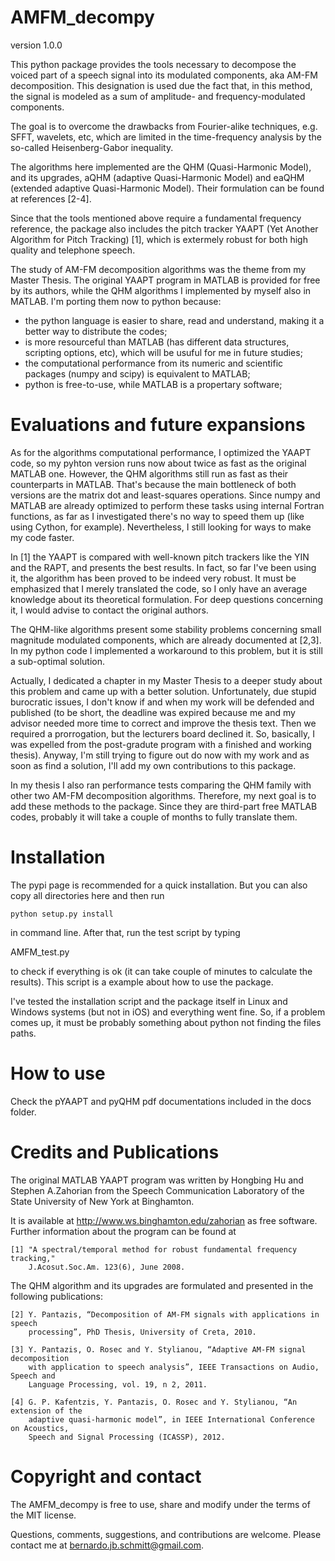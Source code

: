 AMFM_decompy
=============

version 1.0.0

This python package provides the tools necessary to decompose the voiced part of a speech signal into its modulated components, aka AM-FM decomposition. This designation is used due the fact that, in this method, the signal is modeled as a sum of amplitude- and frequency-modulated components. 

The goal is to overcome the drawbacks from Fourier-alike techniques, e.g. SFFT, wavelets, etc, which are limited in the time-frequency analysis by the so-called Heisenberg-Gabor inequality.

The algorithms here implemented are the QHM (Quasi-Harmonic Model), and its upgrades, aQHM (adaptive Quasi-Harmonic Model) and eaQHM (extended adaptive Quasi-Harmonic Model). Their formulation can be found at references [2-4].

Since that the tools mentioned above require a fundamental frequency reference, the package also includes the pitch tracker YAAPT (Yet Another Algorithm for Pitch Tracking) [1], which is extermely robust for both high quality and telephone speech. 

The study of AM-FM decomposition algorithms was the theme from my Master Thesis. The original YAAPT program in MATLAB is provided for free by its authors, while the QHM algorithms I implemented by myself also in MATLAB. I'm porting them now to python because:

* the python language is easier to share, read and understand, making it a better way to distribute the codes;
* is more resourceful than MATLAB (has different data structures, scripting options, etc), which will be usuful for me in future studies;
* the computational performance from its numeric and scientific packages (numpy and scipy) is equivalent to MATLAB;
* python is free-to-use, while MATLAB is a propertary software;

Evaluations and future expansions
=============

As for the algorithms computational performance, I optimized the YAAPT code, so my pyhton version runs now about twice as fast as the original MATLAB one. However, the QHM algorithms still run as fast as their counterparts in MATLAB. That's because the main bottleneck of both versions are the matrix dot and least-squares operations. Since numpy and MATLAB are already optimized to perform these tasks using internal Fortran functions, as far as I investigated there's no way to speed them up (like using Cython, for example). Nevertheless, I still looking for ways to make my code faster.

In [1] the YAAPT is compared with well-known pitch trackers like the YIN and the RAPT, and presents the best results. In fact, so far I've been using it, the algorithm has been proved to be indeed very robust. It must be emphasized that I merely translated the code, so I only have an average knowledge about its theoretical formulation. For deep questions concerning it, I would advise to contact the original authors.

The QHM-like algorithms present some stability problems concerning small magnitude modulated components, which are already documented at [2,3]. In my python code I implemented a workaround to this problem, but it is still a sub-optimal solution. 

Actually, I dedicated a chapter in my Master Thesis to a deeper study about this problem and came up with a better solution. Unfortunately, due stupid burocratic issues, I don't know if and when my work will be defended and published (to be short, the deadline was expired because me and my advisor needed more time to correct and improve the thesis text. Then we required a prorrogation, but the lecturers board declined it. So, basically, I was expelled from the post-gradute program with a finished and working thesis). Anyway, I'm still trying to figure out do now with my work and as soon as find a solution, I'll add my own contributions to this package.

In my thesis I also ran performance tests comparing the QHM family with other two AM-FM decomposition algorithms. Therefore, my next goal is to add these methods to the package. Since they are third-part free MATLAB codes, probably it will take a couple of months to fully translate them.

Installation
=============

The pypi page is recommended for a quick installation. But you can also copy all directories here and then run 

```python setup.py install```

in command line. After that, run the test script by typing 

AMFM_test.py

to check if everything is ok (it can take couple of minutes to calculate the results). This script is a example about how to use the package.

I've tested the installation script and the package itself in Linux and Windows systems (but not in iOS) and everything went fine. So, if a problem comes up, it must be probably something about python not finding the files paths.

How to use
=============

Check the pYAAPT and pyQHM pdf documentations included in the docs folder.

Credits and Publications
=============

The original MATLAB YAAPT program was written by Hongbing Hu and Stephen A.Zahorian from the Speech Communication Laboratory of the State University of New York at Binghamton. 

It is available at http://www.ws.binghamton.edu/zahorian as free software. Further information about the program can be found at

    [1] "A spectral/temporal method for robust fundamental frequency tracking," 
        J.Acosut.Soc.Am. 123(6), June 2008.

The QHM algorithm and its upgrades are formulated and presented in the following publications:

    [2] Y. Pantazis, “Decomposition of AM-FM signals with applications in speech 
        processing”, PhD Thesis, University of Creta, 2010.

    [3] Y. Pantazis, O. Rosec and Y. Stylianou, “Adaptive AM-FM signal decomposition 
        with application to speech analysis”, IEEE Transactions on Audio, Speech and 
        Language Processing, vol. 19, n 2, 2011.

    [4] G. P. Kafentzis, Y. Pantazis, O. Rosec and Y. Stylianou, “An extension of the 
        adaptive quasi-harmonic model”, in IEEE International Conference on Acoustics, 
        Speech and Signal Processing (ICASSP), 2012.
  
Copyright and contact
=============

The AMFM_decompy is free to use, share and modify under the terms of the MIT license.

Questions, comments, suggestions, and contributions are welcome. Please contact me at bernardo.jb.schmitt@gmail.com.
